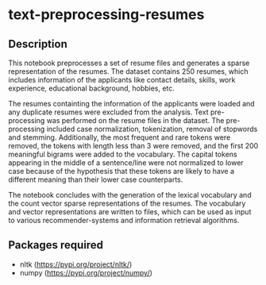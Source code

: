 # text-preprocessing-resumes
## Description
This notebook preprocesses a set of resume files and generates a sparse representation of the resumes. The dataset contains 250 resumes, which includes information of the applicants like contact details, skills, work experience, educational background, hobbies, etc.

The resumes containting the information of the applicants were loaded and any duplicate resumes were excluded from the analysis. Text pre-processing was performed on the resume files in the dataset. The pre-processing included case normalization, tokenization, removal of stopwords and stemming. Additionally, the most frequent and rare tokens were removed, the tokens with length less than 3 were removed, and the first 200 meaningful bigrams were added to the vocabulary. The capital tokens appearing in the middle of a sentence/line were not normalized to lower case because of the hypothesis that these tokens are likely to have a different meaning than their lower case counterparts.

The notebook concludes with the generation of the lexical vocabulary and the count vector sparse representations of the resumes. The vocabulary and vector representations are written to files, which can be used as input to various recommender-systems and information retrieval algorithms.

## Packages required
* nltk (https://pypi.org/project/nltk/)
* numpy (https://pypi.org/project/numpy/)
